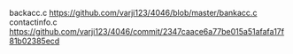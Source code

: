 backacc.c https://github.com/varji123/4046/blob/master/bankacc.c 
contactinfo.c https://github.com/varji123/4046/commit/2347caace6a77be015a51afafa17f81b02385ecd 
